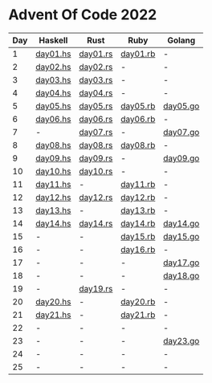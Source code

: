 # Advent Of Code 2022

| Day | Haskell                      | Rust                            | Ruby                         | Golang                       |
| --- | ---------------------------- | ------------------------------- | ---------------------------- | ---------------------------- |
| 1   | [day01.hs](./day01/day01.hs) | [day01.rs](./day01/src/main.rs) | [day01.rb](./day01/day01.rb) | -                            |
| 2   | [day02.hs](./day02/day02.hs) | [day02.rs](./day02/src/main.rs) | -                            | -                            |
| 3   | [day03.hs](./day03/day03.hs) | [day03.rs](./day03/src/main.rs) | -                            | -                            |
| 4   | [day04.hs](./day04/day04.hs) | [day04.rs](./day04/src/main.rs) | -                            | -                            |
| 5   | [day05.hs](./day05/day05.hs) | [day05.rs](./day05/src/main.rs) | [day05.rb](./day05/day05.rb) | [day05.go](./day05/day05.go) |
| 6   | [day06.hs](./day06/day06.hs) | [day06.rs](./day06/src/main.rs) | [day06.rb](./day06/day06.rb) | -                            |
| 7   | -                            | [day07.rs](./day07/src/main.rs) | -                            | [day07.go](./day07/day07.go) |
| 8   | [day08.hs](./day08/day08.hs) | [day08.rs](./day08/src/main.rs) | [day08.rb](./day08/day08.rb) | -                            |
| 9   | [day09.hs](./day09/day09.hs) | [day09.rs](./day09/src/main.rs) | -                            | [day09.go](./day09/day09.go) |
| 10  | [day10.hs](./day10/day10.hs) | [day10.rs](./day10/src/main.rs) | -                            | -                            |
| 11  | [day11.hs](./day11/day11.hs) | -                               | [day11.rb](./day11/day11.rb) | -                            |
| 12  | [day12.hs](./day12/day12.hs) | [day12.rs](./day12/src/main.rs) | [day12.rb](./day12/day12.rb) | -                            |
| 13  | [day13.hs](./day13/day13.hs) | -                               | [day13.rb](./day13/day13.rb) | -                            |
| 14  | [day14.hs](./day14/day14.hs) | [day14.rs](./day14/src/main.rs) | [day14.rb](./day14/day14.rb) | [day14.go](./day14/day14.go) |
| 15  | -                            | -                               | [day15.rb](./day15/day15.rb) | [day15.go](./day15/day15.go) |
| 16  | -                            | -                               | [day16.rb](./day16/day16.rb) | -                            |
| 17  | -                            | -                               | -                            | [day17.go](./day17/day17.go) |
| 18  | -                            | -                               | -                            | [day18.go](./day18/day18.go) |
| 19  | -                            | [day19.rs](./day19/src/main.rs) | -                            | -                            |
| 20  | [day20.hs](./day20/day20.hs) | -                               | [day20.rb](./day20/day20.rb) | -                            |
| 21  | [day21.hs](./day21/day21.hs) | -                               | [day21.rb](./day21/day21.rb) | -                            |
| 22  | -                            | -                               | -                            | -                            |
| 23  | -                            | -                               | -                            | [day23.go](./day23/day23.go) |
| 24  | -                            | -                               | -                            | -                            |
| 25  | -                            | -                               | -                            | -                            |
